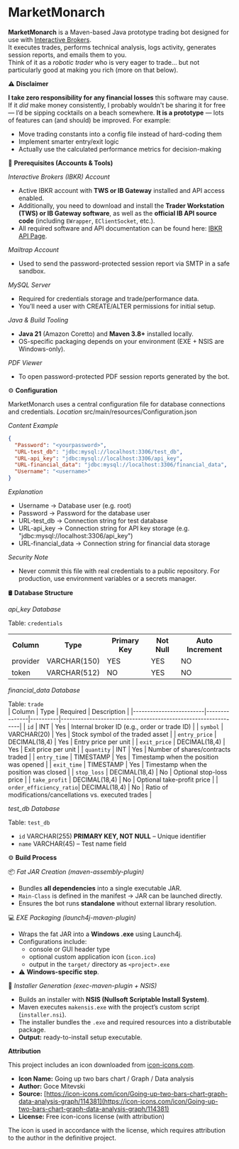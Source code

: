 # MarketMonarch
**MarketMonarch** is a Maven-based Java prototype trading bot designed for use with [Interactive Brokers](https://www.interactivebrokers.com/).  
It executes trades, performs technical analysis, logs activity, generates session reports, and emails them to you.  
Think of it as a *robotic trader* who is very eager to trade… but not particularly good at making you rich (more on that below).


⚠️ **Disclaimer**

**I take zero responsibility for any financial losses** this software may cause. If it *did* make money consistently, I probably wouldn't be sharing it for free — I’d be sipping cocktails on a beach somewhere. 
**It is a prototype** — lots of features can (and should) be improved. For example:
   * Move trading constants into a config file instead of hard-coding them
   * Implement smarter entry/exit logic
   * Actually use the calculated performance metrics for decision-making  


🔧 **Prerequisites (Accounts & Tools)**  

*Interactive Brokers (IBKR) Account*  
  - Active IBKR account with **TWS or IB Gateway** installed and API access enabled.  
  - Additionally, you need to download and install the **Trader Workstation (TWS) or IB Gateway software**, as well as the **official IB API source code** (including `EWrapper`, `EClientSocket`, etc.).  
  - All required software and API documentation can be found here: [IBKR API Page](https://ibkrcampus.com/campus/ibkr-api-page/twsapi-doc/).
    
*Mailtrap Account*
  - Used to send the password-protected session report via SMTP in a safe sandbox.
  
*MySQL Server*
  - Required for credentials storage and trade/performance data.
  - You’ll need a user with CREATE/ALTER permissions for initial setup.
  
*Java & Build Tooling*
  - **Java 21** (Amazon Coretto) and **Maven 3.8+** installed locally.
  - OS-specific packaging depends on your environment (EXE + NSIS are Windows-only).
  
*PDF Viewer*
  - To open password-protected PDF session reports generated by the bot.



⚙️ **Configuration**

MarketMonarch uses a central configuration file for database connections and credentials.
*Location* 
   src/main/resources/Configuration.json
   
*Content Example*
   
```json
{
  "Password": "<yourpassword>",
  "URL-test_db": "jdbc:mysql://localhost:3306/test_db",
  "URL-api_key": "jdbc:mysql://localhost:3306/api_key",
  "URL-financial_data": "jdbc:mysql://localhost:3306/financial_data",
  "Username": "<username>"
} 
```

   *Explanation*
  - Username           -> Database user (e.g. root)
  - Password           -> Password for the database user
  - URL-test_db        -> Connection string for test database
  - URL-api_key        -> Connection string for API key storage (e.g. "jdbc:mysql://localhost:3306/api_key")
  - URL-financial_data -> Connection string for financial data storage

   *Security Note*
  - Never commit this file with real credentials to a public repository. For production, use environment variables or a secrets manager.


🛢️ **Database Structure**

*api_key Database*

Table: `credentials`  
<table>
  <tr><th>Column</th><th>Type</th><th>Primary Key</th><th>Not Null</th><th>Auto Increment</th></tr>
  <tr><td>provider</td><td>VARCHAR(150)</td><td>YES</td><td>YES</td><td>NO</td></tr>
  <tr><td>token</td><td>VARCHAR(512)</td><td>NO</td><td>YES</td><td>NO</td></tr>
</table>



*financial_data Database*

Table: `trade`  
| Column                  | Type           | Required | Description                                                   |
|-------------------------|---------------|----------|---------------------------------------------------------------|
| `id`                    | INT           | Yes      | Internal broker ID (e.g., order or trade ID)                 |
| `symbol`                | VARCHAR(20)   | Yes      | Stock symbol of the traded asset                              |
| `entry_price`           | DECIMAL(18,4) | Yes      | Entry price per unit                                          |
| `exit_price`            | DECIMAL(18,4) | Yes      | Exit price per unit                                           |
| `quantity`              | INT           | Yes      | Number of shares/contracts traded                             |
| `entry_time`            | TIMESTAMP     | Yes      | Timestamp when the position was opened                        |
| `exit_time`             | TIMESTAMP     | Yes      | Timestamp when the position was closed                        |
| `stop_loss`             | DECIMAL(18,4) | No       | Optional stop-loss price                                      |
| `take_profit`           | DECIMAL(18,4) | No       | Optional take-profit price                                     |
| `order_efficiency_ratio`| DECIMAL(18,4) | No       | Ratio of modifications/cancellations vs. executed trades     | 



*test_db Database*

Table: `test_db` 
  - `id` VARCHAR(255) **PRIMARY KEY, NOT NULL** – Unique identifier  
  - `name` VARCHAR(45) – Test name field  
  
  
⚙️ **Build Process**

📦 *Fat JAR Creation (maven-assembly-plugin)*
- Bundles **all dependencies** into a single executable JAR.  
- `Main-Class` is defined in the manifest → JAR can be launched directly.  
- Ensures the bot runs **standalone** without external library resolution.  



💻 *EXE Packaging (launch4j-maven-plugin)*
- Wraps the fat JAR into a **Windows .exe** using Launch4j.  
- Configurations include:  
  - console or GUI header type  
  - optional custom application icon (`icon.ico`)  
  - output in the `target/` directory as `<project>.exe`  
- ⚠️ **Windows-specific step**.  



📀 *Installer Generation (exec-maven-plugin + NSIS)*
- Builds an installer with **NSIS (Nullsoft Scriptable Install System)**.  
- Maven executes `makensis.exe` with the project’s custom script (`installer.nsi`).  
- The installer bundles the `.exe` and required resources into a distributable package.  
- **Output:** ready-to-install setup executable.  


**Attribution**

This project includes an icon downloaded from [icon-icons.com](https://icon-icons.com/).

- **Icon Name:** Going up two bars chart / Graph / Data analysis  
- **Author:** Goce Mitevski  
- **Source:** [https://icon-icons.com/icon/Going-up-two-bars-chart-graph-data-analysis-graph/114381](https://icon-icons.com/icon/Going-up-two-bars-chart-graph-data-analysis-graph/114381)  
- **License:** Free icon-icons license (with attribution)

The icon is used in accordance with the license, which requires attribution to the author in the definitive project.

